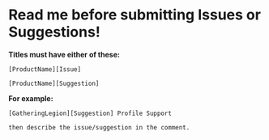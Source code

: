 # Read me before submitting Issues or Suggestions!

**Titles must have either of these:**

```
[ProductName][Issue]

[ProductName][Suggestion]
```
**For example:**
```
[GatheringLegion][Suggestion] Profile Support

then describe the issue/suggestion in the comment.
```
